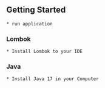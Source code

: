 ## Getting Started

	* run application 

### Lombok
	* Install Lombok to your IDE

### Java
    * Install Java 17 in your Computer